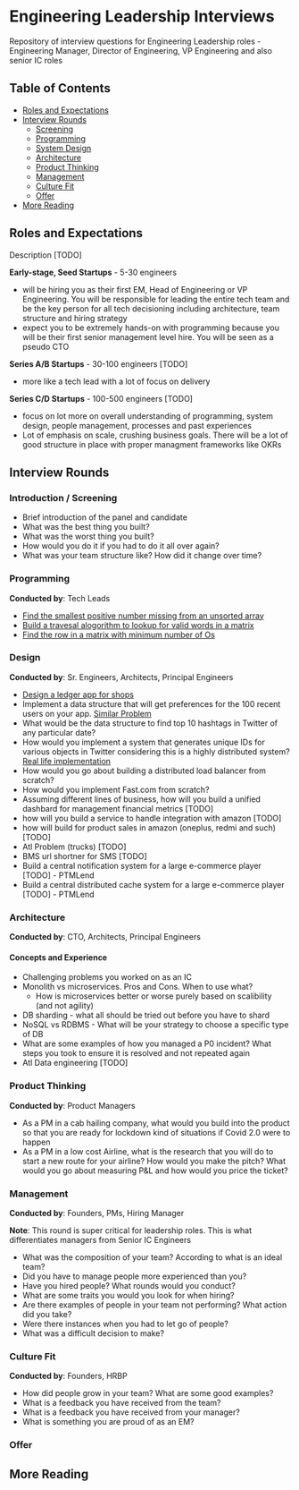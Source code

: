 # Engineering Leadership Interviews
Repository of interview questions for Engineering Leadership roles - Engineering Manager, Director of Engineering, VP Engineering and also senior IC roles

## Table of Contents
- [Roles and Expectations](#roles-and-expectations)
- [Interview Rounds](#interview-rounds)
    - [Screening](#screening)
    - [Programming](#programming)
    - [System Design](#system-design)
    - [Architecture](#architecture)
    - [Product Thinking](#product-thinking)
    - [Management](#management)
    - [Culture Fit](#culture-fit)
    - [Offer](#offer)
- [More Reading](#more-reading)

## Roles and Expectations

Description [TODO]

**Early-stage, Seed Startups** - 5-30 engineers
- will be hiring you as their first EM, Head of Engineering or VP Engineering. You will be responsible for leading the entire tech team and be the key person for all tech decisioning including architecture, team structure and hiring strategy
- expect you to be extremely hands-on with programming because you will be their first senior management level hire. You will be seen as a pseudo CTO

**Series A/B Startups** - 30-100 engineers [TODO]
- more like a tech lead with a lot of focus on delivery

**Series C/D Startups** - 100-500 engineers [TODO]
- focus on lot more on overall understanding of programming, system design, people management, processes and past experiences
- Lot of emphasis on scale, crushing business goals. There will be a lot of good structure in place with proper managment frameworks like OKRs

## Interview Rounds

### Introduction / Screening
- Brief introduction of the panel and candidate
- What was the best thing you built?
- What was the worst thing you built?
- How would you do it if you had to do it all over again?
- What was your team structure like? How did it change over time?

### Programming
**Conducted by**: Tech Leads

- [Find the smallest positive number missing from an unsorted array](problems/smallest-positive-number.md)
- [Build a travesal alogorithm to lookup for valid words in a matrix](problems/matrix-traversal-words.md)
- [Find the row in a matrix with minimum number of Os](problems/matrix-min-zeros.md)

### Design
**Conducted by**: Sr. Engineers, Architects, Principal Engineers

- [Design a ledger app for shops](problem/ledger-app.md)
- Implement a data structure that will get preferences for the 100 recent users on your app. [Similar Problem](https://www.geeksforgeeks.org/lru-cache-implementation/)
- What would be the data structure to find top 10 hashtags in Twitter of any particular date?
- How would you implement a system that generates unique IDs for various objects in Twitter considering this is a highly distributed system? [Real life implementation](https://blog.twitter.com/engineering/en_us/a/2010/announcing-snowflake.html)
- How would you go about building a distributed load balancer from scratch?
- How would you implement Fast.com from scratch?
- Assuming different lines of business, how will you build a unified dashbard for management financial metrics [TODO]
- how will you build a service to handle integration with amazon [TODO]
- how will build for product sales in amazon (oneplus, redmi and such) [TODO]
- Atl Problem (trucks) [TODO]
- BMS url shortner for SMS [TODO]
- Build a central notification system for a large e-commerce player [TODO] - PTMLend
- Build a central distributed cache system for a large e-commerce player [TODO] - PTMLend


### Architecture
**Conducted by**: CTO, Architects, Principal Engineers

#### Concepts and Experience
- Challenging problems you worked on as an IC
- Monolith vs microservices. Pros and Cons. When to use what?
    - How is microservices better or worse purely based on scalibility (and not agility)
- DB sharding - what all should be tried out before you have to shard
- NoSQL vs RDBMS - What will be your strategy to choose a specific type of DB
- What are some examples of how you managed a P0 incident? What steps you took to ensure it is resolved and not repeated again
- Atl Data engineering [TODO]

### Product Thinking
**Conducted by**: Product Managers

- As a PM in a cab hailing company, what would you build into the product so that you are ready for lockdown kind of situations if Covid 2.0 were to happen
- As a PM in a low cost Airline, what is the research that you will do to start a new route for your airline? How would you make the pitch? What would you go about measuring P&L and how would you price the ticket?

### Management
**Conducted by**: Founders, PMs, Hiring Manager

**Note**: This round is super critical for leadership roles. This is what differentiates managers from Senior IC Engineers

- What was the composition of your team? According to what is an ideal team?
- Did you have to manage people more experienced than you?
- Have you hired people? What rounds would you conduct?
- What are some traits you would you look for when hiring?
- Are there examples of people in your team not performing? What action did you take?
- Were there instances when you had to let go of people?
- What was a difficult decision to make?


### Culture Fit 
**Conducted by**: Founders, HRBP

- How did people grow in your team? What are some good examples?
- What is a feedback you have received from the team?
- What is a feedback you have received from your manager?
- What is something you are proud of as an EM?

### Offer

## More Reading